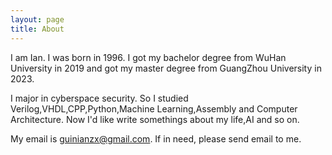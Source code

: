 ```yaml
---
layout: page
title: About
---
```


I am Ian. I was born in 1996. I got my bachelor degree from WuHan University in 2019 and got my master degree from GuangZhou University in 2023. 

I major in cyberspace security. So I studied Verilog,VHDL,CPP,Python,Machine Learning,Assembly and Computer Architecture. Now I'd like write somethings about my life,AI and so on.

My email is guinianzx@gmail.com. If in need, please send email to me.

